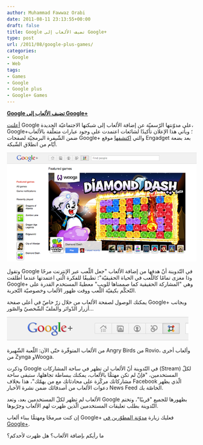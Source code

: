 ```yaml
---
author: Muhammad Fawwaz Orabi
date: 2011-08-11 23:13:55+00:00
draft: false
title: Google تضيف الألعاب إلى Google+
type: post
url: /2011/08/google-plus-games/
categories:
- Google
- Web
tags:
- Games
- Google
- Google plus
- Google+ Games
---
```


[**Google تضيف الألعاب إلى Google+**](https://www.it-scoop.com/2011/08/google-plus-games/)


[أعلنت](http://googleblog.blogspot.com/2011/08/games-in-google-fun-that-fits-your.html) Google على مدوّنتها الرّسميّة عن إضافة الألعاب إلى شبكتها الاجتماعيّة الجديدة، Google+؛ ويأتي هذا الإعلان تأكيدًا لشائعات اعتمدت على وجود عبارات متعلّقة بالألعاب ضمن الشّيفرة البرمجيّة لصفحات Google+ والتي [اكتشفها](http://www.engadget.com/2011/06/30/google-code-reveals-intent-to-unleash-games-and-questions-to-th/) موقع Engadget بعد بضعة أيّام من انطلاق الشّبكة.

[![](Google-plus-games-homepage.png)
](https://www.it-scoop.com/2011/08/google-plus-games/)

وتقول Google في التّدوينة أنّ هدفها من إضافة الألعاب "جعل اللّعب عبر الإنترنت مرحًا وذا مغزى تمامًا كاللّعب في الحياة الحقيقيّة"؛ تطبيقًا للفكرة الّتي اعتمدتها عندما أطلقت Google+ وهي "المشاركة الحقيقية كما صممناها للويب" معطيةً المستخدم القدرة على التّحكّم بكيفيّة اللّعب ووقت ظهور الألعاب وخصوصيّة التّجربة.

يمكنك الوصول لصفحة الألعاب من خلال زرّ خاصّ في أعلى صفحة Google+ وبجانب أزرار الدّوائر والملفّ الشّخصيّ والصّور...

[![](Google-plus-games.png)
](https://www.it-scoop.com/2011/08/google-plus-games/)

من الألعاب المتوفّرة حتّى الآن: اللّعبة الشّهيرة Angry Birds من Rovio، وألعاب أخرى من Zynga وWooga.

وذكرت Google في التّدوينة أنّ الألعاب لن تظهر في ساحة المشاركات (Stream) لكلّ المستخدمين، "فإنّ لم تكن مهتمًّا بالألعاب، يمكنك ببساطة تجاهلها، ستبقى ساحة مشاركاتك مركّزة على محادثاتك مع من يهمّك"، هذا بخلاف Facebook الّذي يظهر دعوات الألعاب من أصدقائك ضمن نشرة الأخبار News Feed الخاصّة بك.

الألعاب لم تظهر لكلّ المستخدمين بعد، وتعد Google بظهورها للجميع "قريبًا"، وتختم التّدوينة بطلب تعليقات المستخدمين الّذين ظهرت لهم الألعاب وجرّبوها.

إن كنت مبرمجًا ومهتمًّا ببناء ألعاب Google+ فعليك زيارة [مدوّنة المطوّرين في Google+](http://googleplusplatform.blogspot.com/2011/08/stepping-onto-google-platform.html).

ما رأيكم بإضافة الألعاب؟ هل ظهرت لأحدكم؟
